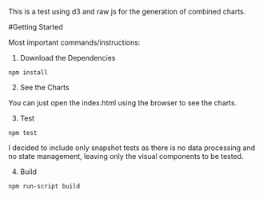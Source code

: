 This is a test using d3 and raw js for the generation of combined charts.

#Getting Started

Most important commands/instructions:

1. Download the Dependencies

```npm install```

2. See the Charts

You can just open the index.html using the browser to see the charts.

3. Test

```npm test```

I decided to include only snapshot tests as there is no data processing and no state management, leaving only the visual components to be tested. 

4. Build

```npm run-script build```
